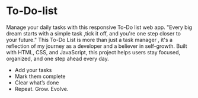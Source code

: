 # To-Do-list
Manage your daily tasks with this responsive To-Do list web app.
"Every big dream starts with a simple task ,tick it off, and you're one step closer to your future."
This To-Do List is more than just a task manager , it's a reflection of my journey as a developer and a believer in self-growth.
Built with  HTML, CSS, and JavaScript, this project helps users stay focused, organized, and one step ahead every day.
* Add your tasks
* Mark them complete
* Clear what’s done
* Repeat. Grow. Evolve.
